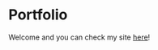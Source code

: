 # Portfolio

Welcome and you can check my site <a href="https://qaysi-m.github.io/Portfolio/">here</a>!
